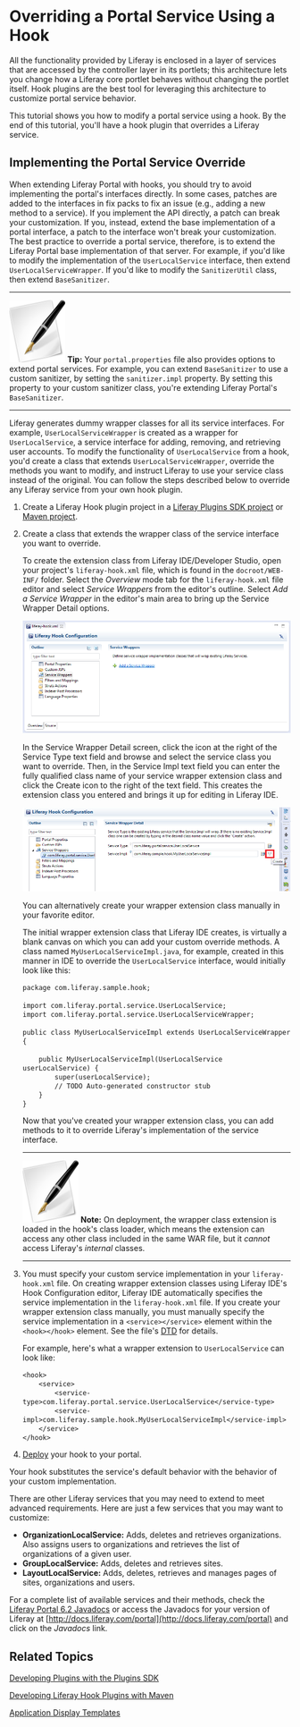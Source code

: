 # Overriding a Portal Service Using a Hook

All the functionality provided by Liferay is enclosed in a layer of services
that are accessed by the controller layer in its portlets; this architecture lets 
you change how a Liferay core portlet behaves without changing the portlet 
itself. Hook plugins are the best tool for leveraging this architecture to 
customize portal service behavior. 

This tutorial shows you how to modify a portal service using a hook. By the end
of this tutorial, you'll have a hook plugin that overrides a Liferay service. 

## Implementing the Portal Service Override

When extending Liferay Portal with hooks, you should try to avoid implementing
the portal's interfaces directly. In some cases, patches are added to the
interfaces in fix packs to fix an issue (e.g., adding a new method to a
service). If you implement the API directly, a patch can break your
customization. If you, instead, extend the base implementation of a portal interface, a patch to the interface won't
break your customization. The best practice to override a portal service, therefore, is to extend the Liferay
Portal base implementation of that server. For example, if you'd like to modify the
implementation of the `UserLocalService` interface, then extend
`UserLocalServiceWrapper`. If you'd like to modify the `SanitizerUtil` class,
then extend `BaseSanitizer`. 

---

 ![tip](../../images/tip-pen-paper.png) **Tip:** Your `portal.properties` file
 also provides options to extend portal services. For example, you can extend
 `BaseSanitizer` to use a custom sanitizer, by setting the `sanitizer.impl`
 property. By setting this property to your custom sanitizer class, you're
 extending Liferay Portal's `BaseSanitizer`.

---

Liferay generates dummy wrapper classes for all its service interfaces. For example,
`UserLocalServiceWrapper` is created as a wrapper for `UserLocalService`, a
service interface for adding, removing, and retrieving user accounts. To modify the
functionality of `UserLocalService` from a hook, you'd create a class that extends
`UserLocalServiceWrapper`, override the methods you want to modify, and instruct
Liferay to use your service class instead of the original. You can follow the
steps described below to override any Liferay service from your own hook plugin.

1.  Create a Liferay Hook plugin project in a
    [Liferay Plugins SDK project](/develop/tutorials/-/knowledge_base/creating-a-hook-project-in-the-plugins-sdk)
    or
    [Maven project](/develop/tutorials/-/knowledge_base/developing-liferay-hook-plugins-with-maven). 

2.  Create a class that extends the wrapper class of the service interface you
    want to override. 

    To create the extension class from Liferay IDE/Developer Studio, open your
    project's `liferay-hook.xml` file, which is found in the `docroot/WEB-INF/`
    folder. Select the *Overview* mode tab for the `liferay-hook.xml` file
    editor and select  *Service Wrappers* from the editor's outline. Select *Add
    a Service Wrapper* in the editor's main area to bring up the Service Wrapper
    Detail options. 

    ![Figure 1: Liferay IDE's Hook Configuration editor comes with custom service wrapper creation and editing capabilities.](../../images/hook-service-wrappers.png)

    In the Service Wrapper Detail screen, click the icon at the right of the
    Service Type text field and browse and select the service class you want to
    override. Then, in the Service Impl text field you can enter the fully
    qualified class name of your service wrapper extension class and click the
    Create icon to the right of the text field. This creates the extension class
    you entered and brings it up for editing in Liferay IDE. 

    ![Figure 2: Creating wrapper extensions is easy. You enter the name of your service implentation class and click the *Create* icon to create it to override the service type.](../../images/hook-create-service-wrapper-impl.png)

    You can alternatively create your wrapper extension class manually in your
    favorite editor. 

    The initial wrapper extension class that Liferay IDE creates, is virtually a
    blank canvas on which you can add your custom override methods. A class
    named `MyUserLocalServiceImpl.java`, for example, created in this  manner in
    IDE to override the `UserLocalService` interface, would initially look like
    this: 

        package com.liferay.sample.hook;

        import com.liferay.portal.service.UserLocalService;
        import com.liferay.portal.service.UserLocalServiceWrapper;

        public class MyUserLocalServiceImpl extends UserLocalServiceWrapper {

            public MyUserLocalServiceImpl(UserLocalService userLocalService) {
                super(userLocalService);
                // TODO Auto-generated constructor stub
            }
        }

    Now that you've created your wrapper extension class, you can add methods to
    it to override Liferay's implementation of the service interface.  

    ---

    ![tip](../../images/tip-pen-paper.png) **Note:** On deployment, the wrapper
    class extension is loaded in the hook's 
    class loader, which means the extension can access any other class included in
    the same WAR file, but it *cannot* access Liferay's *internal* classes.

    ---

2.  You must specify your custom service implementation in your
    `liferay-hook.xml` file. On creating wrapper extension classes using
    Liferay IDE's Hook Configuration editor, Liferay IDE automatically specifies
    the service implementation in the `liferay-hook.xml` file. If you create
    your wrapper extension class manually, you must manually specify the service
    implementation in a `<service></service>` element within the `<hook></hook>`
    element. See the file's
    [DTD](http://www.liferay.com/dtd/liferay-hook_6_2_0.dtd) for details.  

    For example, here's what a wrapper extension to `UserLocalService` can look
    like: 

		<hook>
			<service>
				<service-type>com.liferay.portal.service.UserLocalService</service-type>
				<service-impl>com.liferay.sample.hook.MyUserLocalServiceImpl</service-impl>
			</service>
		</hook>

3.  [Deploy](/develop/tutorials/-/knowledge_base/deploying-plugins) your hook to
    your portal. 

Your hook substitutes the service's default behavior with the behavior of your
custom implementation. 

There are other Liferay services that you may need to extend to meet advanced
requirements. Here are just a few services that you may want to customize:

- **OrganizationLocalService:** Adds, deletes and retrieves organizations. Also
  assigns users to organizations and retrieves the list of organizations of a
  given user. 
- **GroupLocalService:** Adds, deletes and retrieves sites. 
- **LayoutLocalService:** Adds, deletes, retrieves and manages pages of sites,
  organizations and users. 

For a complete list of available services and their methods, check the [Liferay Portal 6.2 Javadocs](http://docs.liferay.com/portal/6.2/javadocs/)
or access the Javadocs for your version of Liferay at
[http://docs.liferay.com/portal](http://docs.liferay.com/portal) and click on
the *Javadocs* link. 

## Related Topics

<!-- Uncomment when the tutorial is available. Jim
[Override language.properties using a Hook](/develop/tutorials/-/knowledge_base/overriding-language-props-hook)
-->

[Developing Plugins with the Plugins SDK](/develop/tutorials/-/knowledge_base/plugins-sdk)

[Developing Liferay Hook Plugins with Maven](/develop/tutorials/-/knowledge_base/developing-liferay-hook-plugins-with-maven)

[Application Display Templates](/develop/tutorials/-/knowledge_base/application-display-templates)

